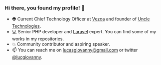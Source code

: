 ### Hi there, you found my profile! 👋

- :alien: Current Chief Technology Officer at [Vezoa](https://github.com/vezoa) and founder of [Uncle Technologies](https://uncletechnologies.com).
- :computer:  Senior PHP developer and [Laravel](http://laravel.com) expert. You can find some of my works in my repositories.
- :boom: Community contributor and aspiring speaker.
- 📫 You can reach me on lucasgiovanny@gmail.com or twitter [@lucgiovanny](http://twitter.com/lucgiovanny).
